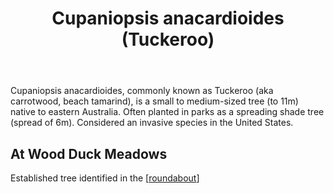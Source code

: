 ﻿---
backlinks:
- title: Plants
  url: /sense/landscape-garden/plants/plants.html
tags:
- plants
title: Cupaniopsis anacardioides (Tuckeroo)
type: plant
---
Cupaniopsis anacardioides, commonly known as Tuckeroo (aka carrotwood, beach tamarind), is a small to medium-sized tree (to 11m) native to eastern Australia. Often planted in parks as a spreading shade tree (spread of 6m). Considered an invasive species in the United States.

## At Wood Duck Meadows

Established tree identified in the [[roundabout]]

[//begin]: # "Autogenerated link references for markdown compatibility"
[roundabout]: ../roundabout "Roundabout"
[//end]: # "Autogenerated link references"